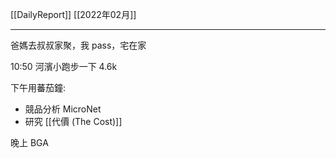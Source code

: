 [[DailyReport]]
[[2022年02月]]

---


爸媽去叔叔家聚，我 pass，宅在家

10:50 河濱小跑步一下 4.6k

下午用蕃茄鐘:
- 競品分析 MicroNet
- 研究 [[代價 (The Cost)]]

晚上 BGA 

